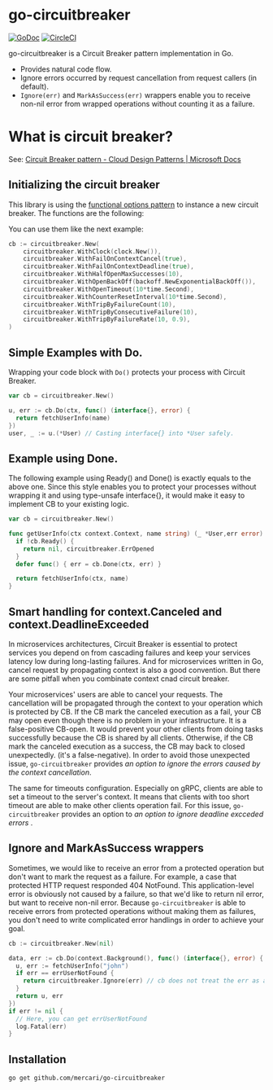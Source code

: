 # go-circuitbreaker

[![GoDoc](https://godoc.org/github.com/mercari/go-circuitbreaker?status.svg)](https://godoc.org/github.com/mercari/go-circuitbreaker)
[![CircleCI](https://circleci.com/gh/mercari/go-circuitbreaker.svg?style=svg)](https://circleci.com/gh/mercari/go-circuitbreaker)

go-circuitbreaker is a Circuit Breaker pattern implementation in Go.

- Provides natural code flow.
- Ignore errors occurred by request cancellation from request callers (in default).
- `Ignore(err)` and `MarkAsSuccess(err)` wrappers enable you to receive non-nil error from wrapped operations without counting it as a failure.

# What is circuit breaker?

See: [Circuit Breaker pattern \- Cloud Design Patterns \| Microsoft Docs](https://docs.microsoft.com/en-us/azure/architecture/patterns/circuit-breaker)

## Initializing the circuit breaker

This library is using the [functional options pattern](https://github.com/uber-go/guide/blob/master/style.md#functional-options) to instance a new circuit breaker. The functions are the following:

You can use them like the next example:

```go
cb := circuitbreaker.New(
    circuitbreaker.WithClock(clock.New()),
    circuitbreaker.WithFailOnContextCancel(true),
    circuitbreaker.WithFailOnContextDeadline(true),
    circuitbreaker.WithHalfOpenMaxSuccesses(10),
    circuitbreaker.WithOpenBackOff(backoff.NewExponentialBackOff()),
    circuitbreaker.WithOpenTimeout(10*time.Second),
    circuitbreaker.WithCounterResetInterval(10*time.Second),
    circuitbreaker.WithTripByFailureCount(10),
    circuitbreaker.WithTripByConsecutiveFailure(10),
    circuitbreaker.WithTripByFailureRate(10, 0.9),
)
```

## Simple Examples with Do.

Wrapping your code block with `Do()` protects your process with Circuit Breaker.

```go
var cb = circuitbreaker.New()

u, err := cb.Do(ctx, func() (interface{}, error) {
  return fetchUserInfo(name)
})
user, _ := u.(*User) // Casting interface{} into *User safely.
```

## Example using Done.

The following example using Ready() and Done() is exactly equals to the above one. Since this style enables you to protect your processes without wrapping it and using type-unsafe interface{}, it would make it easy to implement CB to your existing logic.

```go
var cb = circuitbreaker.New()

func getUserInfo(ctx context.Context, name string) (_ *User,err error) {
  if !cb.Ready() {
    return nil, circuitbreaker.ErrOpened
  }
  defer func() { err = cb.Done(ctx, err) }

  return fetchUserInfo(ctx, name)
}
```


## Smart handling for context.Canceled and context.DeadlineExceeded

In microservices architectures, Circuit Breaker is essential to protect services you depend on from cascading failures and keep your services latency low during long-lasting failures. And for microservices written in Go, cancel request by propagating context is also a good convention. But there are some pitfall when you combinate context cnad circuit breaker.

Your microservices' users are able to cancel your requests. The cancellation will be propagated through the context to your operation which is protected by CB. If the CB mark the canceled execution as a fail, your CB may open even though there is no problem in your infrastructure. It is a false-positive CB-open. It would prevent your other clients from doing tasks successfully because the CB is shared by all clients. Otherwise, if the CB mark the canceled execution as a success, the CB may back to closed unexpectedly. (it's a false-negative). In order to avoid those unexpected issue, `go-circuitbreaker` provides *an option to ignore the errors caused by the context cancellation*.

The same for timeouts configuration. Especially on gRPC, clients are able to set a timeout to the server's context. It means that clients with too short timeout are able to make other clients operation fail. For this issue, `go-circuitbreaker` provides an option to *an option to ignore deadline excceded errors* .

## Ignore and MarkAsSuccess wrappers

Sometimes, we would like to receive an error from a protected operation but don't want to mark the request as a failure. For example, a case that protected HTTP request responded 404 NotFound. This application-level error is obviously not caused by a failure, so that we'd like to return nil error, but want to receive non-nil error. Because `go-circuitbreaker` is able to receive errors from protected operations without making them as failures, you don't need to write complicated error handlings in order to achieve your goal.

```go
cb := circuitbreaker.New(nil)

data, err := cb.Do(context.Background(), func() (interface{}, error) {
  u, err := fetchUserInfo("john")
  if err == errUserNotFound {
    return circuitbreaker.Ignore(err) // cb does not treat the err as a failure.
  }
  return u, err
})
if err != nil {
  // Here, you can get errUserNotFound
  log.Fatal(err)
}
```

## Installation

```bash
go get github.com/mercari/go-circuitbreaker
```
